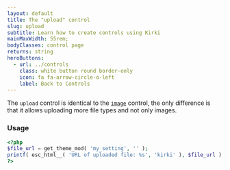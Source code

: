 ```yaml
---
layout: default
title: The "upload" control
slug: upload
subtitle: Learn how to create controls using Kirki
mainMaxWidth: 55rem;
bodyClasses: control page
returns: string
heroButtons:
  - url: ../controls
    class: white button round border-only
    icon: fa fa-arrow-circle-o-left
    label: Back to Controls
---
```


The `upload` control is identical to the [`image`](https://kirki.org/docs/controls/image.html) control, the only difference is that it allows uploading more file types and not only images.

### Usage

```php
<?php
$file_url = get_theme_mod( 'my_setting', '' );
printf( esc_html__( 'URL of uploaded file: %s', 'kirki' ), $file_url );
?>
```
